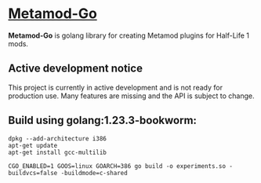 # [Metamod-Go](https://github.com/et-nik/metamod-go)

**Metamod-Go** is golang library for creating Metamod plugins for Half-Life 1 mods.

## Active development notice

This project is currently in active development and is not ready for production use.
Many features are missing and the API is subject to change.


## Build using golang:1.23.3-bookworm:

```
dpkg --add-architecture i386
apt-get update
apt-get install gcc-multilib

CGO_ENABLED=1 GOOS=linux GOARCH=386 go build -o experiments.so -buildvcs=false -buildmode=c-shared

```